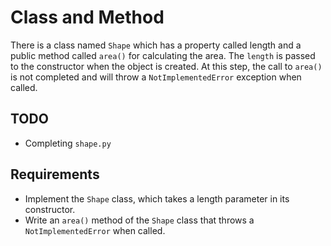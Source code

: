 # Class and Method

There is a class named `Shape` which has a property called length and a public method called `area()` for calculating the area. The `length` is passed to the constructor when the object is created. At this step, the call to `area()` is not completed and will throw a `NotImplementedError` exception when called.

## TODO

- Completing `shape.py`

## Requirements

- Implement the `Shape` class, which takes a length parameter in its constructor.
- Write an `area()` method of the `Shape` class that throws a `NotImplementedError` when called.
